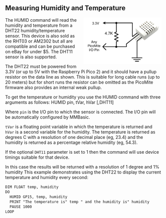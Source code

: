 ## Measuring Humidity and Temperature

<div style="float: right; margin-left: 20px;">
  <img src="../img/12_DHT_circuit.png" alt="DHT22 circuit example" width="250"><br>
</div>

The HUMID command will read the humidity and temperature from a DHT22 humidity/temperature sensor. This device is also sold as the RHT03 or AM2302 but all are compatible and can be purchased on eBay for under $5. The DHT11 sensor is also supported.

The DHT22 must be powered from 3.3V (or up to 5V with the Raspberry Pi Pico 2) and it should have a pullup resistor on the data line as shown. This is suitable for long cable runs (up to 20 meters) but for short runs the resistor can be omitted as the PicoMite firmware also provides an internal weak pullup.

To get the temperature or humidity you use the HUMID command with three arguments as follows:
HUMID pin, tVar, hVar [,DHT11]

Where `pin` is the I/O pin to which the sensor is connected. The I/O pin will be automatically configured by MMBasic.

`tVar` is a floating point variable in which the temperature is returned and `hVar` is a second variable for the humidity. The temperature is returned as degrees C with a resolution of one decimal place (eg, 23.4) and the humidity is returned as a percentage relative humidity (eg, 54.3).

If the optional `DHT11` parameter is set to 1 then the command will use device timings suitable for that device.

In this case the results will be returned with a resolution of 1 degree and 1% humidity This example demonstrates using the DHT22 to display the current temperature and humidity every second:

```basic
DIM FLOAT temp, humidity
DO
  HUMID GP15, temp, humidity
  PRINT "The temperature is" temp " and the humidity is" humidity
  PAUSE 1000 
LOOP
```
<br style="clear:both" />

